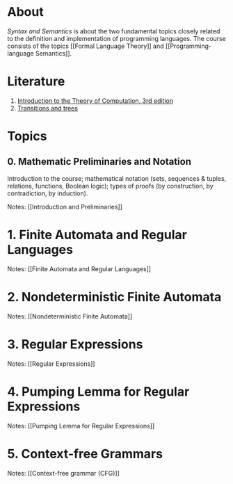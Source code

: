 ```toc
```
# About
_Syntax and Semantics_ is about the two fundamental topics closely related to the definition and implementation of programming languages.
The course consists of the topics [[Formal Language Theory]] and [[Programming-language Semantics]].

# Literature
1. [Introduction to the Theory of Computation, 3rd edition](IntroductionToTheTheoryOfComputation.pdf)
2. [Transitions and trees](TransitionsandTrees.pdf)

# Topics

## 0. Mathematic Preliminaries and Notation
Introduction to the course; mathematical notation (sets, sequences & tuples, relations, functions, Boolean logic); types of proofs (by construction, by contradiction, by induction).

Notes: [[Introduction and Preliminaries]]

# 1. Finite Automata and Regular Languages
Notes: [[Finite Automata and Regular Languages]]


# 2. Nondeterministic Finite Automata
Notes: [[Nondeterministic Finite Automata]]


# 3. Regular Expressions
Notes: [[Regular Expressions]]


# 4. Pumping Lemma for Regular Expressions
Notes: [[Pumping Lemma for Regular Expressions]]

# 5. Context-free Grammars
Notes: [[Context-free grammar (CFG)]]